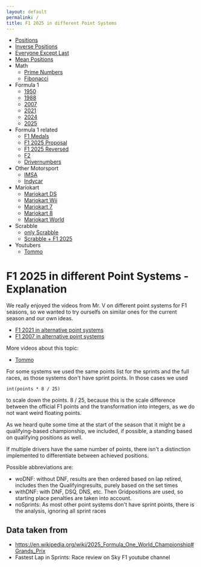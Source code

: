```yaml
---
layout: default
permalink: /
title: F1 2025 in different Point Systems
---
```


- [Positions](/F1_2025_Different_Point_Systems/positions)
- [Inverse Positions](/F1_2025_Different_Point_Systems/inverse_positions)
- [Everyone Except Last](/F1_2025_Different_Point_Systems/eel)
- [Mean Positions](/F1_2025_Different_Point_Systems/mean)
- Math
  - [Prime Numbers](/F1_2025_Different_Point_Systems/prime)
  - [Fibonacci](/F1_2025_Different_Point_Systems/fibonacci)
- Formula 1
  - [1950](/F1_2025_Different_Point_Systems/1950)
  - [1988](/F1_2025_Different_Point_Systems/1988)
  - [2007](/F1_2025_Different_Point_Systems/2007)
  - [2021](/F1_2025_Different_Point_Systems/2021)
  - [2024](/F1_2025_Different_Point_Systems/2024)
  - [2025](/F1_2025_Different_Point_Systems/2025)
- Formula 1 related
  - [F1 Medals](/F1_2025_Different_Point_Systems/F1Medals)
  - [F1 2025 Proposal](/F1_2025_Different_Point_Systems/2025_proposal)
  - [F1 2025 Reversed](/F1_2025_Different_Point_Systems/2025_reversed)
  - [F2](/F1_2025_Different_Point_Systems/F2_2025)
  - [Drivernumbers](/F1_2025_Different_Point_Systems/drivernumbers)
- Other Motorsport
  - [IMSA](/F1_2025_Different_Point_Systems/imsa)
  - [Indycar](/F1_2025_Different_Point_Systems/indycar)
- Mariokart
  - [Mariokart DS](/F1_2025_Different_Point_Systems/mariokart_DS)
  - [Mariokart Wii](/F1_2025_Different_Point_Systems/mariokart_Wii)
  - [Mariokart 7](/F1_2025_Different_Point_Systems/mariokart_7)
  - [Mariokart 8](/F1_2025_Different_Point_Systems/mariokart_8)
  - [Mariokart World](/F1_2025_Different_Point_Systems/mariokart_World)
- Scrabble
  - [only Scrabble](/F1_2025_Different_Point_Systems/scrabble)
  - [Scrabble + F1 2025](/F1_2025_Different_Point_Systems/scrabble_plus_f1_2025)
- Youtubers
  - [Tommo](/F1_2025_Different_Point_Systems/tommo)

# F1 2025 in different Point Systems - Explanation

We really enjoyed the videos from Mr. V on different point systems for F1 seasons,
so we wanted to try ourselfs on similar ones for the current season and our own ideas.

- [F1 2021 in alternative point systems](https://www.youtube.com/watch?v=5u08c8_WxSk)
- [F1 2007 in alternative point systems](https://www.youtube.com/watch?v=Gc2kF24cgXI)

More videos about this topic:
- [Tommo](https://www.youtube.com/watch?v=Da2TCf3K8JM)

For some systems we used the same points list for the sprints and the full races,
as those systems don't have sprint points. In those cases we used
```
int(points * 8 / 25)
```
to scale down the points.
8 / 25, because this is the scale difference between the official F1 points
and the transformation into integers, as we do not want weird floating points.

As we heard quite some time at the start of the season that it might be a
qualifying-based championship, we included, if possible,
a standing based on qualifying positions as well.

If multiple drivers have the same number of points,
there isn't a distinction implemented to differentiate between achieved positions.

Possible abbreviations are:
- woDNF: without DNF, results are then ordered based on lap retired,
  includes then the Qualifyingresults, purely based on the set times
- withDNF: with DNF, DSQ, DNS, etc. Then Gridpositions are used,
  so starting place penalties are taken into account.
- noSprints: As most other point systems don't have sprint points,
  there is the analysis, ignoring all sprint races

## Data taken from
  - https://en.wikipedia.org/wiki/2025_Formula_One_World_Championship#Grands_Prix
  - Fastest Lap in Sprints: Race review on Sky F1 youtube channel
